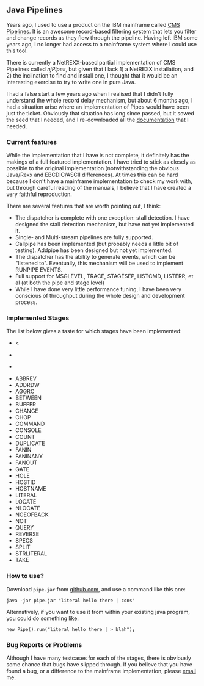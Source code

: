 ## Java Pipelines ##
Years ago, I used to use a product on the IBM mainframe called [CMS Pipelines](http://www.vm.ibm.com/pipelines/).  It is an awesome 
record-based filtering system that lets you filter and change records as they flow through the pipeline.  Having left IBM some years ago, I no 
longer had access to a mainframe system where I could use this tool.

There is currently a NetREXX-based partial implementation of CMS Pipelines called _njPipes_, but given that I lack 1) a NetREXX installation, 
and 2) the inclination to find and install one, I thought that it would be an interesting exercise to try to write one in pure Java. 
 
I had a false start a few years ago when I realised that I didn't fully understand the whole record delay mechanism, but about 6 months 
ago, I had a situation arise where an implementation of Pipes would have been just the ticket.  Obviously that situation has long since passed, 
but it sowed the seed that I needed, and I re-downloaded all the [documentation](http://vm.marist.edu/~pipeline/) that I needed.

### Current features
While the implementation that I have is not complete, it definitely has the makings of a full featured implementation.  I have tried to
stick as closely as possible to the original implementation (notwithstanding the obvious Java/Rexx and EBCDIC/ASCII differences).  At times
this can be hard because I don't have a mainframe implementation to check my work with, but through careful reading of the manuals, I
believe that I have created a very faithful reproduction.

There are several features that are worth pointing out, I think:

* The dispatcher is complete with one exception: stall detection.  I have designed the stall detection mechanism, but have not yet implemented it.
* Single- and Multi-stream pipelines are fully supported.
* Callpipe has been implemented (but probably needs a little bit of testing).  Addpipe has been designed but not yet implemented.
* The dispatcher has the ability to generate events, which can be "listened to".  Eventually, this mechanism will be used to implement RUNPIPE EVENTS.
* Full support for MSGLEVEL, TRACE, STAGESEP, LISTCMD, LISTERR, et al (at both the pipe and stage level)
* While I have done very little performance tuning, I have been very conscious of throughput during the whole design and development process.

### Implemented Stages ###
The list below gives a taste for which stages have been implemented:

* <
* >
* >>
* ABBREV
* ADDRDW
* AGGRC
* BETWEEN
* BUFFER
* CHANGE
* CHOP
* COMMAND
* CONSOLE
* COUNT
* DUPLICATE
* FANIN
* FANINANY
* FANOUT
* GATE
* HOLE
* HOSTID
* HOSTNAME
* LITERAL
* LOCATE
* NLOCATE
* NOEOFBACK
* NOT
* QUERY
* REVERSE
* SPECS
* SPLIT
* STRLITERAL
* TAKE

### How to use? ###
Download `pipe.jar` from [github.com](https://github.com/edwardaux/Pipelines), and use a command like this one:

	java -jar pipe.jar "literal hello there | cons"

Alternatively, if you want to use it from within your existing java program, you could do something like:

	new Pipe().run("literal hello there | > blah");

### Bug Reports or Problems ###

Although I have many testcases for each of the stages, there is obviously some chance that bugs have slipped through. If you believe 
that you have found a bug, or a difference to the mainframe implementation, please [email](mailto:craig@hae.com.au) me.
